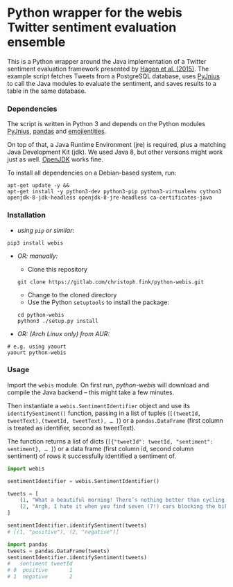 # Python wrapper for the webis Twitter sentiment evaluation ensemble

This is a Python wrapper around the Java implementation of a Twitter sentiment evaluation framework presented by [Hagen et al. (2015)](http://www.aclweb.org/anthology/S15-2097). The example script fetches Tweets from a PostgreSQL database, uses [PyJnius](https://github.com/kivy/pyjnius/tree/master/jnius) to call the Java modules to evaluate the sentiment, and saves results to a table in the same database.

### Dependencies

The script is written in Python 3 and depends on the Python modules [PyJnius](https://github.com/kivy/pyjnius/tree/master/jnius), [pandas](https://pandas.pydata.org/) and [emojientities](https://gitlab.com/christoph.fink/python-emoji-range). 

On top of that, a Java Runtime Environment (jre) is required, plus a matching Java Development Kit (jdk). We used Java 8, but other versions might work just as well. [OpenJDK](https://openjdk.java.net/) works fine.

To install all dependencies on a Debian-based system, run:

```shell
apt-get update -y &&
apt-get install -y python3-dev python3-pip python3-virtualenv cython3 openjdk-8-jdk-headless openjdk-8-jre-headless ca-certificates-java
```

### Installation

- *using `pip` or similar:*

```shell
pip3 install webis
```

- *OR: manually:*

    - Clone this repository

    ```shell
    git clone https://gitlab.com/christoph.fink/python-webis.git
    ```

    - Change to the cloned directory    
    - Use the Python `setuptools` to install the package:

    ```shell
    cd python-webis
    python3 ./setup.py install
    ```

- *OR: (Arch Linux only) from AUR:*

```shell
# e.g. using yaourt
yaourt python-webis
```

### Usage

Import the `webis` module. On first run, *python-webis* will download and compile the Java backend – this might take a few minutes.

Then instantiate a `webis.SentimentIdentifier` object and use its `identifySentiment()` function, passing in a list of tuples (`[(tweetId, tweetText),(tweetId, tweetText), … ]`) or a `pandas.DataFrame` (first column is treated as identifier, second as tweetText). 

The function returns a list of dicts (`[{"tweetId": tweetId, "sentiment": sentiment}, … ]`) or a data frame (first column id, second column sentiment) of rows it successfully identified a sentiment of.

```python
import webis

sentimentIdentifier = webis.SentimentIdentifier()

tweets = [
    (1, "What a beautiful morning! There’s nothing better than cycling to work on a sunny day 🚲."),
    (2, "Argh, I hate it when you find seven (7!) cars blocking the bike lane on a five-mile commute")
]

sentimentIdentifier.identifySentiment(tweets)
# [(1, "positive"), (2, "negative")]

import pandas
tweets = pandas.DataFrame(tweets)
sentimentIdentifier.identifySentiment(tweets)
#   sentiment tweetId
# 0  positive       1
# 1  negative       2


```
